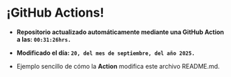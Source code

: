 # ¡GitHub Actions!
* **Repositorio actualizado automáticamente mediante una GitHub Action a las: `00:31:26hrs.`**
* **Modificado el día: `20, del mes de septiembre, del año 2025.`**

* Ejemplo sencillo de cómo la **Action** modifica este archivo README.md.
